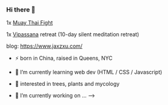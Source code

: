 ### Hi there 👋



1x [Muay Thai Fight](https://youtu.be/NSNgyCN6xHs)

1x [Vipassana](https://www.dhamma.org) retreat (10-day silent meditation retreat)



blog: https://www.jaxzxu.com/



- ⚡ born in China, raised in Queens, NYC
- 🌱 I’m currently learning web dev (HTML / CSS / Javascript)



- 🤔 interested in trees, plants and mycology 
- 🔭 I’m currently working on ...
-->
